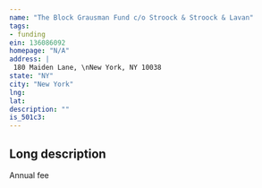 ```yaml
---
name: "The Block Grausman Fund c/o Stroock & Stroock & Lavan"
tags:
- funding
ein: 136086092
homepage: "N/A"
address: |
 180 Maiden Lane, \nNew York, NY 10038
state: "NY"
city: "New York"
lng: 
lat: 
description: ""
is_501c3: 
---
```


## Long description

Annual fee
